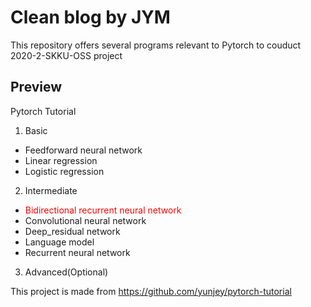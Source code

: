 # Clean blog by JYM

This repository offers several programs relevant to Pytorch to couduct 2020-2-SKKU-OSS project

## Preview
Pytorch Tutorial
1. Basic
  - Feedforward neural network
  - Linear regression
  - Logistic regression

2. Intermediate
  - <span style="color:red">Bidirectional recurrent neural network</span>
  - Convolutional neural network
  - Deep_residual network
  - Language model
  - Recurrent neural network
  
3. Advanced(Optional)


This project is made from https://github.com/yunjey/pytorch-tutorial
